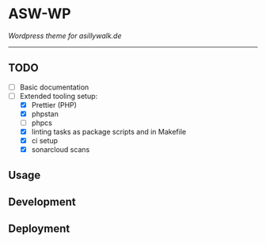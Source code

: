 # ASW-WP

_Wordpress theme for asillywalk.de_

___

## TODO

 - [ ] Basic documentation
 - [ ] Extended tooling setup: 
   - [x] Prettier (PHP)
   - [x] phpstan
   - [ ] phpcs
   - [x] linting tasks as package scripts and in Makefile
   - [x] ci setup
   - [x] sonarcloud scans

## Usage

## Development

## Deployment
